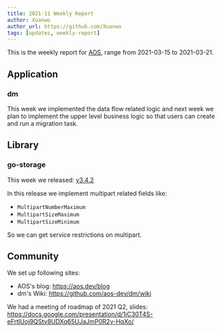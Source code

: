 ```yaml
---
title: 2021-11 Weekly Report
author: Xuanwo
author_url: https://github.com/Xuanwo
tags: [updates, weekly-report]
---
```


This is the weekly report for [AOS](https://aos.dev), range from 2021-03-15 to 2021-03-21.

## Application

### dm

This week we implemented the data flow related logic and next week we plan to implement the upper level business logic so that users can create and run a migration task.

## Library

### go-storage

This week we released: [v3.4.2](https://github.com/aos-dev/go-storage/releases/tag/v3.4.2)

In this release we implement multipart related fields like:

- `MultipartNumberMaximum`
- `MultipartSizeMaximum`
- `MultipartSizeMinimum`

So we can get service restrictions on multipart.

## Community

We set up following sites:

- AOS's blog: <https://aos.dev/blog>
- dm's Wiki: <https://github.com/aos-dev/dm/wiki>

We had a meeting of roadmap of 2021 Q2, slides: <https://docs.google.com/presentation/d/1jC30T4S-eFrtIUoj9QStv8UDXq65UJaJmP0R2y-HqXo/>
